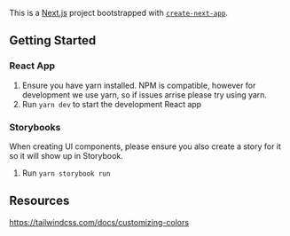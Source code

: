 This is a [Next.js](https://nextjs.org/) project bootstrapped with [`create-next-app`](https://github.com/vercel/next.js/tree/canary/packages/create-next-app).

## Getting Started
### React App
1. Ensure you have yarn installed. NPM is compatible, however for development we use yarn, so if issues arrise please try using yarn.
2. Run ```yarn dev``` to start the development React app

### Storybooks
When creating UI components, please ensure you also create a story for it so it will show up in Storybook.
1. Run ```yarn storybook run```

## Resources
https://tailwindcss.com/docs/customizing-colors
